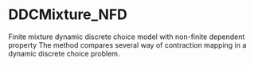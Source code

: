 # DDCMixture_NFD
Finite mixture dynamic discrete choice model with non-finite dependent property
The method compares several way of contraction mapping in a dynamic discrete choice problem. 
